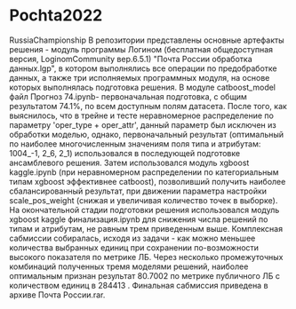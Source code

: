 # Pochta2022
RussiaChampionship
В репозитории представлены основные артефакты решения - модуль программы Логином (бесплатная общедоступная версия, LoginomCommunity вер.6.5.1) "Почта России обработка данных.lgp", в котором выполнялись все операции по предобработке данных, а также три исполняемых программных модуля, на основе которых выполнялась подготовка решения.
В модуле catboost_model файл Прогноз 74.ipynb- первоначальная подготовка, с общим результатом 74.1%, по всем доступным полям датасета.
После того, как выяснилось, что в трейне и тесте неравномерное распределение по параметру 'oper_type + oper_attr', данный параметр был исключен из обработки моделью, однако, первоначальный результат (оптимальный по наиболее многочисленным значениям поля типа и атрибутам: 1004_-1, 2_6, 2_1) использовался в последующей подготовке ансамблевого решения.
Затем использовался модуль xgboost kaggle.ipynb (при неравномерном распределении по категориальным типам xgboost эффективнее catboost), позволивший получить наиболее сбалансированный результат, при движении параметра настройки scale_pos_weight (снижая и увеличивая количество точек в выборке).
На окончательной стадии подготовки решения использовался модуль xgboost kaggle финализация.ipynb для снижения числа решений по типам и атрибутам, не равным трем приведенным выше.
Комплексная сабмиссии собиралась, исходя из задачи - как можно меньшее количества выбранных единиц при сохранении по-возможности высокого показателя по метрике ЛБ.
Через несколько промежуточных комбинаций полученных тремя моделями решений, наиболее оптимальным признан результат 80.7002 по метрике публичного ЛБ с количеством единиц в 284413 . Финальная сабмиссия приведена в архиве Почта России.rar. 
